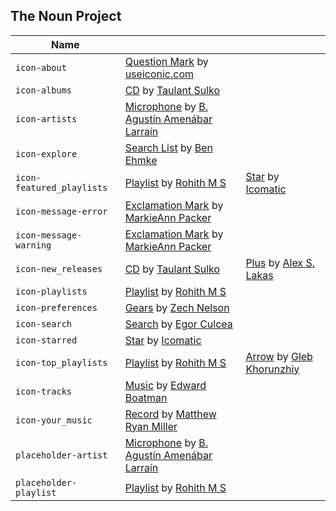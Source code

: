 ## The Noun Project

| Name                        |                                                                                                                                              |                                                                                                                |
------------------------------|----------------------------------------------------------------------------------------------------------------------------------------------|----------------------------------------------------------------------------------------------------------------|
| ``icon-about``              | [Question Mark](http://thenounproject.com/term/question-mark/45448/) by [useiconic.com](http://thenounproject.com/useiconic.com)             |                                                                                                                |
| ``icon-albums``             | [CD](http://thenounproject.com/term/cd/7234/) by [Taulant Sulko](http://thenounproject.com/taulantsulko/)                                    |                                                                                                                |
| ``icon-artists``            | [Microphone](http://thenounproject.com/term/microphone/54088/) by [B. Agustín Amenábar Larraín](http://thenounproject.com/agustin.amenabar/) |                                                                                                                |
| ``icon-explore``            | [Search List](http://thenounproject.com/term/search-list/29506/) by [Ben Ehmke](http://thenounproject.com/bemky/)                            |                                                                                                                |
| ``icon-featured_playlists`` | [Playlist](http://thenounproject.com/term/playlist/56188/) by [Rohith M S](http://thenounproject.com/rohithdezinr/)                          | [Star](http://thenounproject.com/term/star/18944/) by [Icomatic](http://thenounproject.com/Icomatic/)          |
| ``icon-message-error``      | [Exclamation Mark](http://thenounproject.com/term/exclamation-mark/52644/) by [MarkieAnn Packer](http://thenounproject.com/MarkieAnn/)       |                                                                                                                |
| ``icon-message-warning``    | [Exclamation Mark](http://thenounproject.com/term/exclamation-mark/52644/) by [MarkieAnn Packer](http://thenounproject.com/MarkieAnn/)       |                                                                                                                |
| ``icon-new_releases``       | [CD](http://thenounproject.com/term/cd/7234/) by [Taulant Sulko](http://thenounproject.com/taulantsulko/)                                    | [Plus](http://thenounproject.com/term/plus/15431/) by [Alex S. Lakas](http://thenounproject.com/alex.s.lakas/) |
| ``icon-playlists``          | [Playlist](http://thenounproject.com/term/playlist/56188/) by [Rohith M S](http://thenounproject.com/rohithdezinr/)                          |                                                                                                                |
| ``icon-preferences``        | [Gears](http://thenounproject.com/term/gears/50446/) by [Zech Nelson](http://thenounproject.com/zechnelson/)                                 |                                                                                                                |
| ``icon-search``             | [Search](http://thenounproject.com/term/search/14173/) by [Egor Culcea](http://thenounproject.com/egor.c/)                                   |                                                                                                                |
| ``icon-starred``            | [Star](http://thenounproject.com/term/star/18944/) by [Icomatic](http://thenounproject.com/Icomatic/)                                        |                                                                                                                |
| ``icon-top_playlists``      | [Playlist](http://thenounproject.com/term/playlist/56188/) by [Rohith M S](http://thenounproject.com/rohithdezinr/)                          | [Arrow](http://thenounproject.com/term/arrow/41647/) by [Gleb Khorunzhiy](http://thenounproject.com/cndfr/)    |
| ``icon-tracks``             | [Music](http://thenounproject.com/term/music/111/) by [Edward Boatman](http://thenounproject.com/edward/)                                    |                                                                                                                |
| ``icon-your_music``         | [Record](http://thenounproject.com/term/record/15789/) by [Matthew Ryan Miller](http://thenounproject.com/mattermill/)                       |                                                                                                                |
| ``placeholder-artist``      | [Microphone](http://thenounproject.com/term/microphone/54088/) by [B. Agustín Amenábar Larraín](http://thenounproject.com/agustin.amenabar/) |                                                                                                                |
| ``placeholder-playlist``    | [Playlist](http://thenounproject.com/term/playlist/56188/) by [Rohith M S](http://thenounproject.com/rohithdezinr/)                          |                                                                                                                |